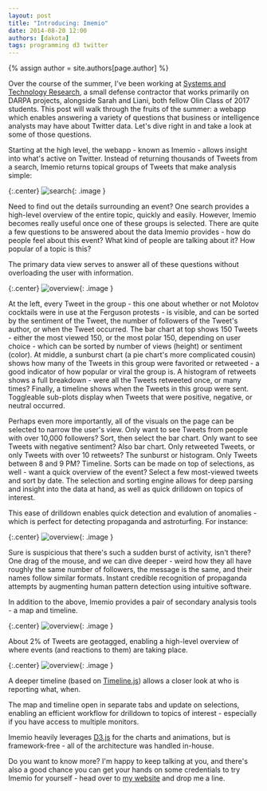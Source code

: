 ```yaml
---
layout: post
title: "Introducing: Imemio"
date: 2014-08-20 12:00
authors: [dakota]
tags: programming d3 twitter
---
```


{% assign author = site.authors[page.author] %}

Over the course of the summer, I've been working at [Systems and Technology Research](http://www.stresearch.com), a small defense contractor that works primarily on DARPA projects, alongside Sarah and Liani, both fellow Olin Class of 2017 students. This post will walk through the fruits of the summer: a webapp which enables answering a variety of questions that business or intelligence analysts may have about Twitter data. Let's dive right in and take a look at some of those questions.

Starting at the high level, the webapp - known as Imemio - allows insight into what's active on Twitter. Instead of returning thousands of Tweets from a search, Imemio returns topical groups of Tweets that make analysis simple:

{:.center}
![search]({{site.url}}/assets/ferguson_search.png){: .image }

Need to find out the details surrounding an event? One search provides a high-level overview of the entire topic, quickly and easily. However, Imemio becomes really useful once one of these groups is selected. There are quite a few questions to be answered about the data Imemio provides - how do people feel about this event? What kind of people are talking about it? How popular of a topic is this?

The primary data view serves to answer all of these questions without overloading the user with information.

{:.center}
![overview]({{site.url}}/assets/ferguson-overview.png){: .image }

At the left, every Tweet in the group - this one about whether or not Molotov cocktails were in use at the Ferguson protests - is visible, and can be sorted by the sentiment of the Tweet, the number of followers of the Tweet's author, or when the Tweet occurred. The bar chart at top shows 150 Tweets - either the most viewed 150, or the most polar 150, depending on user choice - which can be sorted by number of views (height) or sentiment (color). At middle, a sunburst chart (a pie chart's more complicated cousin) shows how many of the Tweets in this group were favorited or retweeted - a good indicator of how popular or viral the group is. A histogram of retweets shows a full breakdown - were all the Tweets retweeted once, or many times? Finally, a timeline shows when the Tweets in this group were sent. Toggleable sub-plots display when Tweets that were positive, negative, or neutral occurred.

Perhaps even more importantly, all of the visuals on the page can be selected to narrow the user's view. Only want to see Tweets from people with over 10,000 followers? Sort, then select the bar chart. Only want to see Tweets with negative sentiment? Also bar chart. Only retweeted Tweets, or only Tweets with over 10 retweets? The sunburst or histogram. Only Tweets between 8 and 9 PM? Timeline. Sorts can be made on top of selections, as well - want a quick overview of the event? Select a few most-viewed tweets and sort by date. The selection and sorting engine allows for deep parsing and insight into the data at hand, as well as quick drilldown on topics of interest.

This ease of drilldown enables quick detection and evalution of anomalies - which is perfect for detecting propaganda and astroturfing. For instance:

{:.center}
![overview]({{site.url}}/assets/PropagandaAttempt.png){: .image }

Sure is suspicious that there's such a sudden burst of activity, isn't there? One drag of the mouse, and we can dive deeper - weird how they all have roughly the same number of followers, the message is the same, and their names follow similar formats. Instant credible recognition of propaganda attempts by augmenting human pattern detection using intuitive software.

In addition to the above, Imemio provides a pair of secondary analysis tools - a map and timeline.

{:.center}
![overview]({{site.url}}/assets/WarsiMapBubble.png){: .image }

About 2% of Tweets are geotagged, enabling a high-level overview of where events (and reactions to them) are taking place.

{:.center}
![overview]({{site.url}}/assets/ParisProtestTimelineB.png){: .image }

A deeper timeline (based on [Timeline.js](http://timeline.knightlab.com/)) allows a closer look at who is reporting what, when.

The map and timeline open in separate tabs and update on selections, enabling an efficient workflow for drilldown to topics of interest - especially if you have access to multiple monitors.

Imemio heavily leverages [D3.js](http://d3js.org/) for the charts and animations, but is framework-free - all of the architecture was handled in-house.

Do you want to know more? I'm happy to keep talking at you, and there's also a good chance you can get your hands on some credentials to try Imemio for yourself - head over to [my website]({{author.web}}) and drop me a line.
